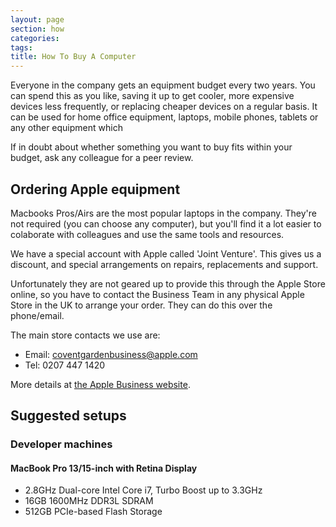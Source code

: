 ```yaml
---
layout: page
section: how
categories:
tags:
title: How To Buy A Computer
---
```


Everyone in the company gets an equipment budget every two years. You can spend this as you like, saving it up to get cooler, more expensive devices less frequently, or replacing cheaper devices on a regular basis.
It can be used for home office equipment, laptops, mobile phones, tablets or any other equipment which

If in doubt about whether something you want to buy fits within your budget, ask any colleague for a peer review.

## Ordering Apple equipment

Macbooks Pros/Airs are the most popular laptops in the company. They're not required (you can choose any computer), but you'll find it a lot easier to colaborate with colleagues and use the same tools and resources.

We have a special account with Apple called 'Joint Venture'. This gives us a discount, and special arrangements on repairs, replacements and support.

Unfortunately they are not geared up to provide this through the Apple Store online, so you have to contact the Business Team in any physical Apple Store in the UK to arrange your order. They can do this over the phone/email.

The main store contacts we use are:

- Email: coventgardenbusiness@apple.com
- Tel: 0207 447 1420

More details at [the Apple Business website](https://www.apple.com/uk/retail/business/).

## Suggested setups

### Developer machines

#### MacBook Pro 13/15-inch with Retina Display

* 2.8GHz Dual-core Intel Core i7, Turbo Boost up to 3.3GHz
* 16GB 1600MHz DDR3L SDRAM
* 512GB PCIe-based Flash Storage
